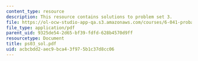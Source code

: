 ```yaml
---
content_type: resource
description: This resource contains solutions to problem set 3.
file: https://ol-ocw-studio-app-qa.s3.amazonaws.com/courses/6-041-probabilistic-systems-analysis-and-applied-probability-spring-2006/acbcbdd2aec9bca43f975b1c37d8cc06_ps03_sol.pdf
file_type: application/pdf
parent_uid: 9325de54-2d65-bf39-fdfd-628b4570d9ff
resourcetype: Document
title: ps03_sol.pdf
uid: acbcbdd2-aec9-bca4-3f97-5b1c37d8cc06
---
```

